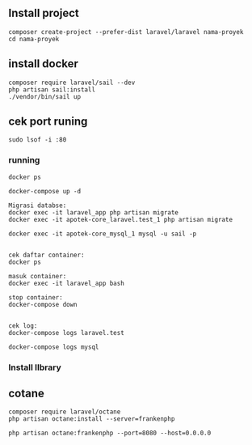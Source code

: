 ## Install project
````
composer create-project --prefer-dist laravel/laravel nama-proyek
cd nama-proyek

````

## install docker

````
composer require laravel/sail --dev
php artisan sail:install
./vendor/bin/sail up

````

## cek port runing

````
sudo lsof -i :80

````

### running

````
docker ps

docker-compose up -d

Migrasi databse:
docker exec -it laravel_app php artisan migrate
docker exec -it apotek-core_laravel.test_1 php artisan migrate

docker exec -it apotek-core_mysql_1 mysql -u sail -p


cek daftar container:
docker ps

masuk container:
docker exec -it laravel_app bash

stop container:
docker-compose down


cek log:
docker-compose logs laravel.test

docker-compose logs mysql

````

### Install lIbrary

## cotane

````
composer require laravel/octane
php artisan octane:install --server=frankenphp

php artisan octane:frankenphp --port=8080 --host=0.0.0.0

````

